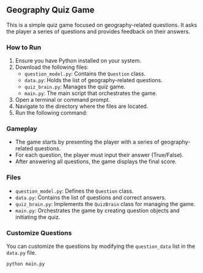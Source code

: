 ## Geography Quiz Game

This is a simple quiz game focused on geography-related questions. It asks the player a series of questions and provides feedback on their answers.

### How to Run

1. Ensure you have Python installed on your system.
2. Download the following files:
   - `question_model.py`: Contains the `Question` class.
   - `data.py`: Holds the list of geography-related questions.
   - `quiz_brain.py`: Manages the quiz game.
   - `main.py`: The main script that orchestrates the game.
3. Open a terminal or command prompt.
4. Navigate to the directory where the files are located.
5. Run the following command:

### Gameplay

- The game starts by presenting the player with a series of geography-related questions.
- For each question, the player must input their answer (True/False).
- After answering all questions, the game displays the final score.

### Files

- `question_model.py`: Defines the `Question` class.
- `data.py`: Contains the list of questions and correct answers.
- `quiz_brain.py`: Implements the `QuizBrain` class for managing the game.
- `main.py`: Orchestrates the game by creating question objects and initiating the quiz.

### Customize Questions

You can customize the questions by modifying the `question_data` list in the `data.py` file.


```bash
python main.py

